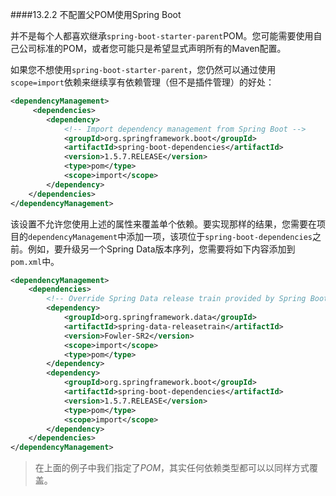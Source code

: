 ####13.2.2 不配置父POM使用Spring  Boot

并不是每个人都喜欢继承`spring-boot-starter-parent`POM。您可能需要使用自己公司标准的POM，或者您可能只是希望显式声明所有的Maven配置。

如果您不想使用`spring-boot-starter-parent`，您仍然可以通过使用`scope=import`依赖来继续享有依赖管理（但不是插件管理）的好处：

```xml
<dependencyManagement>
     <dependencies>
        <dependency>
            <!-- Import dependency management from Spring Boot -->
            <groupId>org.springframework.boot</groupId>
            <artifactId>spring-boot-dependencies</artifactId>
            <version>1.5.7.RELEASE</version>
            <type>pom</type>
            <scope>import</scope>
        </dependency>
    </dependencies>
</dependencyManagement>
```

该设置不允许您使用上述的属性来覆盖单个依赖。要实现那样的结果，您需要在项目的`dependencyManagement`中添加一项，该项位于`spring-boot-dependencies`之前。例如，要升级另一个Spring Data版本序列，您需要将如下内容添加到`pom.xml`中。

```xml
<dependencyManagement>
    <dependencies>
        <!-- Override Spring Data release train provided by Spring Boot -->
        <dependency>
            <groupId>org.springframework.data</groupId>
            <artifactId>spring-data-releasetrain</artifactId>
            <version>Fowler-SR2</version>
            <scope>import</scope>
            <type>pom</type>
        </dependency>
        <dependency>
            <groupId>org.springframework.boot</groupId>
            <artifactId>spring-boot-dependencies</artifactId>
            <version>1.5.7.RELEASE</version>
            <type>pom</type>
            <scope>import</scope>
        </dependency>
    </dependencies>
</dependencyManagement>
```

>在上面的例子中我们指定了*POM*，其实任何依赖类型都可以以同样方式覆盖。
